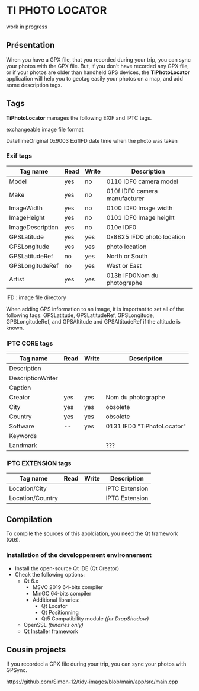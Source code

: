 # TI PHOTO LOCATOR

work in progress

## Présentation

When you have a GPX file, that you recorded during your trip, you can sync your photos with the GPX file.
But, if you don't have recorded any GPX file, or if your photos are older than handheld GPS devices, the **TiPhotoLocator** application will help you to geotag easily your photos on a map, and add some description tags.

## Tags

**TiPhotoLocator** manages the following EXIF and IPTC tags.

exchangeable image file format 

DateTimeOriginal 0x9003 ExifIFD
date time when the photo was taken 

### Exif tags

| Tag name | Read |  Write | Description | 
| -------- | ---- |  ----- | ----------- | 
| Model | yes | no | 0110 IDF0 camera model | 
| Make | yes |  no | 010f IDF0 camera manufacturer | 
| ImageWidth | yes | no | 0100 IDF0 Image width | 
| ImageHeight | yes | no | 0101 IDF0 Image height | 
| ImageDescription | yes | no | 010e IDF0 | 
| GPSLatitude | yes | yes | 0x8825 IFD0 photo location |
| GPSLongitude | yes | yes | photo location |
| GPSLatitudeRef | no | yes | North or South | 
| GPSLongitudeRef | no |  yes | West or East | 
| Artist | yes | yes | 013b IFD0Nom du photographe | 

IFD : image file directory

When adding GPS information to an image, it is important to set all of the following tags: GPSLatitude, GPSLatitudeRef, GPSLongitude, GPSLongitudeRef, and GPSAltitude and GPSAltitudeRef if the altitude is known.

### IPTC CORE tags

| Tag name | Read |  Write | Description | 
| -------- | ---- |  ----- | ----------- | 
| Description |  |  |  | 
| DescriptionWriter |  |  |  | 
| Caption |  |  |  | 
| Creator | yes | yes | Nom du photographe | 
| City | yes | yes | obsolete | 
| Country | yes | yes | obsolete | 
| Software | -- | yes | 0131 IFD0 "TiPhotoLocator" | 
| Keywords |  |  |  | 
| Landmark |  |  | ??? | 

### IPTC EXTENSION tags

| Tag name | Read |  Write | Description | 
| -------- | ---- |  ----- | ----------- | 
| Location/City |  |  | IPTC Extension | 
| Location/Country |  |  | IPTC Extension | 


## Compilation

To compile the sources of this applciation, you need the Qt framework (Qt6).

### Installation of the developpement environnement

* Install the open-source Qt IDE (Qt Creator)
* Check the following options:
   * Qt 6.x
      * MSVC 2019 64-bits compiler
      * MinGC 64-bits compiler
      * Additional libraries:
         * Qt Locator
         * Qt Positionning
         * Qt5 Compatibility module *(for DropShadow)*
   * OpenSSL *(binaries only)*
   * Qt Installer framework


## Cousin projects

If you recorded a GPX file during your trip, you can sync your photos with GPSync.


https://github.com/Simon-12/tidy-images/blob/main/app/src/main.cpp
